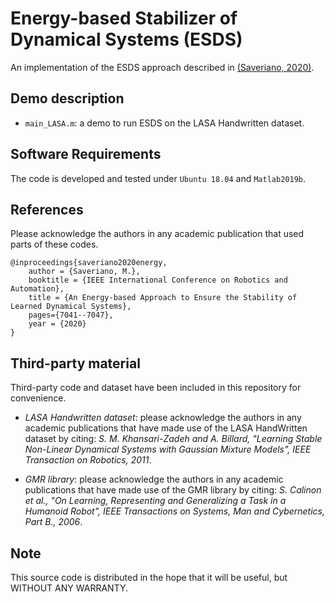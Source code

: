 # Energy-based Stabilizer of Dynamical Systems (ESDS)

An implementation of the ESDS approach described in [(Saveriano, 2020)](https://arxiv.org/pdf/2003.11290.pdf).

## Demo description
- `main_LASA.m`: a demo to run ESDS on the LASA Handwritten dataset.

## Software Requirements
The code is developed and tested under `Ubuntu 18.04` and `Matlab2019b`.

## References
Please acknowledge the authors in any academic publication that used parts of these codes.
```
@inproceedings{saveriano2020energy,
	author = {Saveriano, M.},
	booktitle = {IEEE International Conference on Robotics and Automation},
	title = {An Energy-based Approach to Ensure the Stability of Learned Dynamical Systems},
	pages={7041--7047},
	year = {2020}
}

```

## Third-party material
Third-party code and dataset have been included in this repository for convenience.

- *LASA Handwritten dataset*: please acknowledge the authors in any academic publications that have made use of the LASA HandWritten dataset by citing: *S. M. Khansari-Zadeh and A. Billard, "Learning Stable Non-Linear Dynamical Systems with Gaussian Mixture Models", IEEE Transaction on Robotics, 2011*.

- *GMR library*: please acknowledge the authors in any academic publications that have made use of the GMR library by citing: *S. Calinon et al., "On Learning, Representing and Generalizing a Task in a Humanoid Robot", IEEE Transactions on Systems, Man and Cybernetics, Part B., 2006*.

## Note
This source code is distributed in the hope that it will be useful, but WITHOUT ANY WARRANTY.
